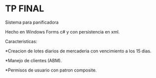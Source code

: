 # TP FINAL

Sistema para panificadora

Hecho en Windows Forms c# y con persistencia en xml.

Caracteristicas:

*Creacion de lotes diarios de mercaderia con vencimiento a los 15 dias.

*Manejo de clientes (ABM).

*Permisos de usuario con patron composite.


